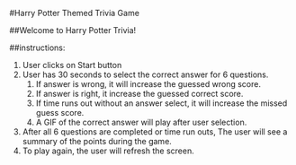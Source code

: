 #Harry Potter Themed Trivia Game

##Welcome to Harry Potter Trivia!

##instructions:
1. User clicks on Start button
2. User has 30 seconds to select the correct answer for 6 questions.
   1. If answer is wrong, it will increase the guessed wrong score.
   2. If answer is right, it increase the guessed correct score.
   3. If time runs out without an answer select, it will increase the missed guess score.
   4. A GIF of the correct answer will play after user selection.
3. After all 6 questions are completed or time run outs, The user will see a summary of the points during the game.
4. To play again, the user will refresh the screen.